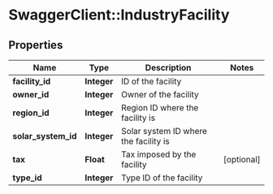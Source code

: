 # SwaggerClient::IndustryFacility

## Properties
Name | Type | Description | Notes
------------ | ------------- | ------------- | -------------
**facility_id** | **Integer** | ID of the facility | 
**owner_id** | **Integer** | Owner of the facility | 
**region_id** | **Integer** | Region ID where the facility is | 
**solar_system_id** | **Integer** | Solar system ID where the facility is | 
**tax** | **Float** | Tax imposed by the facility | [optional] 
**type_id** | **Integer** | Type ID of the facility | 


